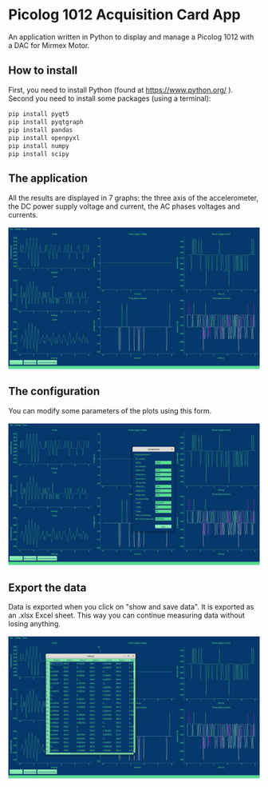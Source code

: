 # Picolog 1012 Acquisition Card App
 An application written in Python to display and manage a Picolog 1012 with a DAC for Mirmex Motor.
## How to install
First, you need to install Python (found at https://www.python.org/ ).
<br>Second you need to install some packages (using a terminal):
```
pip install pyqt5
pip install pyqtgraph
pip install pandas
pip install openpyxl
pip install numpy
pip install scipy
```
## The application
All the results are displayed in 7 graphs: the three axis of the accelerometer, the DC power supply voltage and current, the AC phases voltages and currents.<br><br>
![the graphs](screenshots/graph.png)
## The configuration
You can modify some parameters of the plots using this form.<br><br>
![the config](screenshots/config.png)
## Export the data
Data is exported when you click on "show and save data". It is exported as an .xlsx Excel sheet. This way you can continue measuring data without losing anything.<br><br>
![the data](screenshots/data.png)
